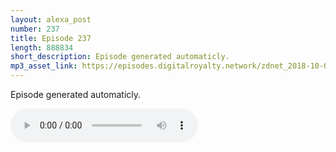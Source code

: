 ```yaml
---
layout: alexa_post
number: 237
title: Episode 237
length: 888834
short_description: Episode generated automaticly.
mp3_asset_link: https://episodes.digitalroyalty.network/zdnet_2018-10-09_01-00-05.mp3
---
```


Episode generated automaticly.

<audio controls>
    <source src="{{ page.mp3_asset_link }}" type="audio/mpeg">
</audio>